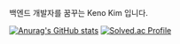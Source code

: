 백엔드 개발자를 꿈꾸는 Keno Kim 입니다.

[![Anurag's GitHub stats](https://github-readme-stats.vercel.app/api?username=kenokim)](https://github.com/kenokim/github-readme-stats)
[![Solved.ac Profile](http://mazassumnida.wtf/api/v2/generate_badge?boj=tymes0403)](https://solved.ac/tymes0403/)
